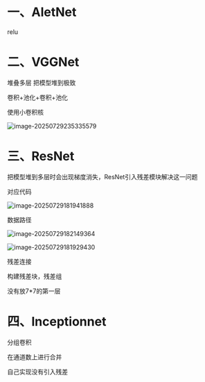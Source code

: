 # 一、AletNet

relu

# 二、VGGNet

堆叠多层 把模型堆到极致

卷积+池化+卷积+池化

使用小卷积核

![image-20250729235335579](C:\Users\oyaZXL\AppData\Roaming\Typora\typora-user-images\image-20250729235335579.png)



# 三、ResNet

把模型堆到多层时会出现梯度消失，ResNet引入残差模块解决这一问题



对应代码

![image-20250729181941888](C:\Users\oyaZXL\AppData\Roaming\Typora\typora-user-images\image-20250729181941888.png)



数据路径

![image-20250729182149364](C:\Users\oyaZXL\AppData\Roaming\Typora\typora-user-images\image-20250729182149364.png)

![image-20250729181929430](C:\Users\oyaZXL\AppData\Roaming\Typora\typora-user-images\image-20250729181929430.png)

残差连接

构建残差块，残差组

没有放7*7的第一层





# 四、lnceptionnet

分组卷积

在通道数上进行合并

自己实现没有引入残差

